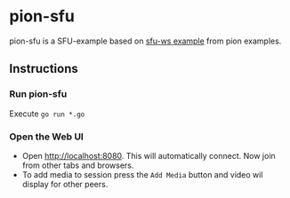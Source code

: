# pion-sfu
pion-sfu is a SFU-example based on [sfu-ws example](https://github.com/pion/example-webrtc-applications/tree/master/sfu-ws) from pion examples.

## Instructions


### Run pion-sfu
Execute `go run *.go`

### Open the Web UI
 * Open [http://localhost:8080](http://localhost:8080). This will automatically connect. Now join from other tabs and browsers.
 * To add media to session press the `Add Media` button and video wil display for other peers.
